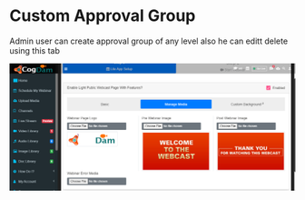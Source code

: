 # Custom Approval Group

Admin user can create approval group of any level also he can editt delete using this tab

![](../../.gitbook/assets/image%20%28295%29.png)


